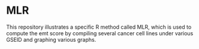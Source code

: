 # MLR
This repository illustrates a specific R method called MLR, which is used to compute the emt score by compiling several cancer cell lines under various GSEID and graphing various graphs.

